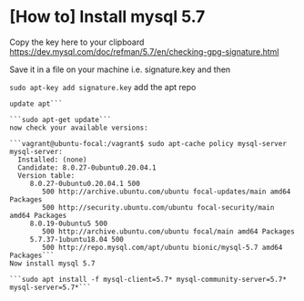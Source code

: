 # [How to] Install mysql 5.7

Copy the key here to your clipboard
https://dev.mysql.com/doc/refman/5.7/en/checking-gpg-signature.html

Save it in a file on your machine i.e. signature.key and then

```sudo apt-key add signature.key```
add the apt repo

```sudo sh -c 'echo "deb http://repo.mysql.com/apt/ubuntu bionic mysql-5.7" >> /etc/apt/sources.list.d/mysql.list'
update apt```

```sudo apt-get update```
now check your available versions:

```vagrant@ubuntu-focal:/vagrant$ sudo apt-cache policy mysql-server
mysql-server:
  Installed: (none)
  Candidate: 8.0.27-0ubuntu0.20.04.1
  Version table:
     8.0.27-0ubuntu0.20.04.1 500
        500 http://archive.ubuntu.com/ubuntu focal-updates/main amd64 Packages
        500 http://security.ubuntu.com/ubuntu focal-security/main amd64 Packages
     8.0.19-0ubuntu5 500
        500 http://archive.ubuntu.com/ubuntu focal/main amd64 Packages
     5.7.37-1ubuntu18.04 500
        500 http://repo.mysql.com/apt/ubuntu bionic/mysql-5.7 amd64 Packages```
Now install mysql 5.7

```sudo apt install -f mysql-client=5.7* mysql-community-server=5.7* mysql-server=5.7*```
